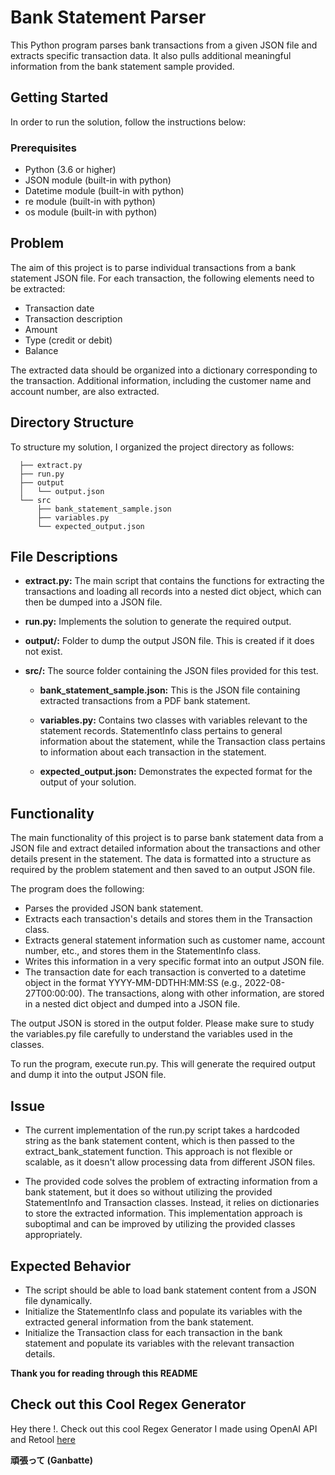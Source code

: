 
#  Bank Statement Parser

This Python program parses bank transactions from a given JSON file and extracts specific transaction data. It also pulls additional meaningful information from the bank statement sample provided.

## Getting Started
In order to run the solution, follow the instructions below:

### Prerequisites

- Python (3.6 or higher)
- JSON module (built-in with python)
- Datetime module (built-in with python)
- re module (built-in with python)
- os module (built-in with python)

## Problem
The aim of this project is to parse individual transactions from a bank statement JSON file. For each transaction, the following elements need to be extracted:

- Transaction date
- Transaction description
- Amount
- Type (credit or debit)
- Balance

The extracted data should be organized into a dictionary corresponding to the transaction. Additional information, including the customer name and account number, are also extracted.


 
## Directory Structure

To structure my solution, I organized the project directory as follows:

```- root
  ├── extract.py
  ├── run.py
  ├── output
  │   └── output.json
  └── src
      ├── bank_statement_sample.json
      ├── variables.py
      └── expected_output.json
```



## File Descriptions

- **extract.py:** The main script that contains the functions for extracting the transactions and loading all records into a nested dict object, which can then be dumped into a JSON file.

- **run.py:** Implements the solution to generate the required output.
- **output/:** Folder to dump the output JSON file. This is created if it does not exist.
- **src/:** The source folder containing the JSON files provided for this test.

  - **bank_statement_sample.json:** This is the JSON file containing extracted transactions from a PDF bank statement.

  - **variables.py:** Contains two classes with variables relevant to the statement records. StatementInfo class pertains to general information about the statement, while the Transaction class pertains to information about each transaction in the statement.

  - **expected_output.json:** Demonstrates the expected format for the output of your solution.
 
 



## Functionality
The main functionality of this project is to parse bank statement data from a JSON file and extract detailed information about the transactions and other details present in the statement. The data is formatted into a structure as required by the problem statement and then saved to an output JSON file.

The program does the following:

- Parses the provided JSON bank statement.
- Extracts each transaction's details and stores them in the Transaction class.
- Extracts general statement information such as customer name, account number, etc., and stores them in the StatementInfo class.
- Writes this information in a very specific format into an output JSON file.
- The transaction date for each transaction is converted to a datetime object in the format YYYY-MM-DDTHH:MM:SS (e.g., 2022-08-27T00:00:00). The transactions, along with other information, are stored in a nested dict object and dumped into a JSON file.

The output JSON is stored in the output folder. Please make sure to study the variables.py file carefully to understand the variables used in the classes.

To run the program, execute run.py. This will generate the required output and dump it into the output JSON file.

## Issue

- The current implementation of the run.py script takes a hardcoded string as the bank statement content, which is then passed to the extract_bank_statement function. This approach is not flexible or scalable, as it doesn't allow processing data from different JSON files.

- The provided code solves the problem of extracting information from a bank statement, but it does so without utilizing the provided StatementInfo and Transaction classes. Instead, it relies on dictionaries to store the extracted information. This implementation approach is suboptimal and can be improved by utilizing the provided classes appropriately.

## Expected Behavior
- The script should be able to load bank statement content from a JSON file dynamically.
- Initialize the StatementInfo class and populate its variables with the extracted general information from the bank statement.
- Initialize the Transaction class for each transaction in the bank statement and populate its variables with the relevant transaction details.


**Thank you for reading through this README**


## Check out this Cool Regex Generator

Hey there !. Check out this cool Regex Generator I made using OpenAI API and Retool [here](https://lowcodedatagirl.retool.com/apps/971a2010-f633-11ed-950e-830646754ab4/Regex%20Made%20Easy "Regex Generator with OpenAI API and retool")  


 **頑張って (Ganbatte)**




